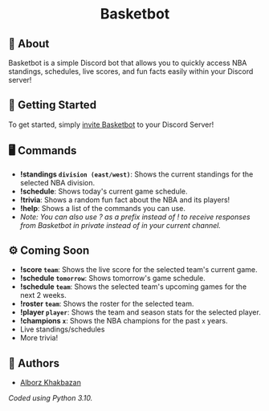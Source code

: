 <h1 align="center"> Basketbot</h1>

## 🔨 About
Basketbot is a simple Discord bot that allows you to quickly access NBA standings, schedules, live scores, and fun facts easily within your Discord server!

## 👟 Getting Started

To get started, simply [invite Basketbot](https://discord.com/api/oauth2/authorize?client_id=1042343121821904976&permissions=1634235578432&scope=bot) to your Discord Server!

## 🖥️ Commands
- **!standings `division (east/west)`**: Shows the current standings for the selected NBA division.
- **!schedule**: Shows today's current game schedule.
- **!trivia**: Shows a random fun fact about the NBA and its players!
- **!help**: Shows a list of the commands you can use.
- *Note: You can also use ? as a prefix instead of ! to receive responses from Basketbot in private instead of in your current channel.*

## ⚙️ Coming Soon
- **!score `team`**: Shows the live score for the selected team's current game.
- **!schedule `tomorrow`**: Shows tomorrow's game schedule.
- **!schedule `team`**: Shows the selected team's upcoming games for the next 2 weeks.
- **!roster `team`**: Shows the roster for the selected team.
- **!player `player`**: Shows the team and season stats for the selected player.
- **!champions `x`**: Shows the NBA champions for the past `x` years.
- Live standings/schedules
- More trivia!

## 📝 Authors
- [Alborz Khakbazan](https://www.linkedin.com/in/alborzk/)

*Coded using Python 3.10.*  
